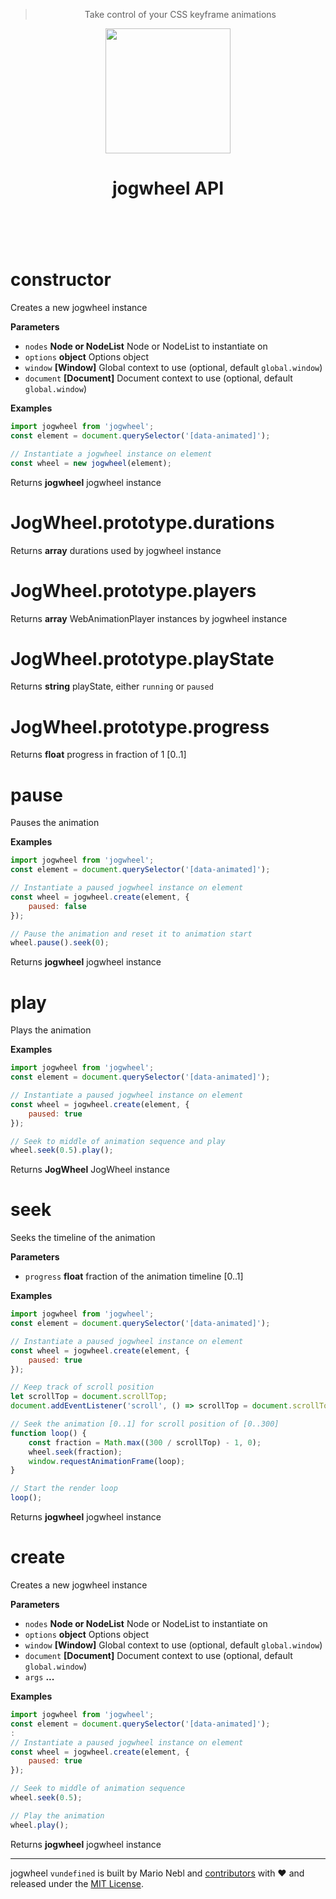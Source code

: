 
<header class="jogwheel-header">
	<blockquote class="jogwheel-claim">Take control of your CSS keyframe animations</blockquote>
	<div class="jogwheel-logo" align="center">
		<img width="200" src="https://cdn.rawgit.com/marionebl/jogwheel/master/source/documentation/static/jogwheel.svg" />
	</div>
	<h1 class="jogwheel-name" align="center"> jogwheel API</h1>
	<nav class="jogwheel-navigation">
		<div align="center" class="jogwheel-navigation-list"></div>
	</nav>
</header>
<br />


# constructor

Creates a new jogwheel instance

**Parameters**

-   `nodes` **Node or NodeList** Node or NodeList to instantiate on
-   `options` **object** Options object
-   `window` **[Window]** Global context to use (optional, default `global.window`)
-   `document` **[Document]** Document context to use (optional, default `global.window`)

**Examples**

```javascript
import jogwheel from 'jogwheel';
const element = document.querySelector('[data-animated]');

// Instantiate a jogwheel instance on element
const wheel = new jogwheel(element);
```

Returns **jogwheel** jogwheel instance

# JogWheel.prototype.durations

Returns **array** durations used by jogwheel instance

# JogWheel.prototype.players

Returns **array** WebAnimationPlayer instances by jogwheel instance

# JogWheel.prototype.playState

Returns **string** playState, either `running` or `paused`

# JogWheel.prototype.progress

Returns **float** progress in fraction of 1 [0..1]

# pause

Pauses the animation

**Examples**

```javascript
import jogwheel from 'jogwheel';
const element = document.querySelector('[data-animated]');

// Instantiate a paused jogwheel instance on element
const wheel = jogwheel.create(element, {
	paused: false
});

// Pause the animation and reset it to animation start
wheel.pause().seek(0);
```

Returns **jogwheel** jogwheel instance

# play

Plays the animation

**Examples**

```javascript
import jogwheel from 'jogwheel';
const element = document.querySelector('[data-animated]');

// Instantiate a paused jogwheel instance on element
const wheel = jogwheel.create(element, {
	paused: true
});

// Seek to middle of animation sequence and play
wheel.seek(0.5).play();
```

Returns **JogWheel** JogWheel instance

# seek

Seeks the timeline of the animation

**Parameters**

-   `progress` **float** fraction of the animation timeline [0..1]

**Examples**

```javascript
import jogwheel from 'jogwheel';
const element = document.querySelector('[data-animated]');

// Instantiate a paused jogwheel instance on element
const wheel = jogwheel.create(element, {
	paused: true
});

// Keep track of scroll position
let scrollTop = document.scrollTop;
document.addEventListener('scroll', () => scrollTop = document.scrollTop);

// Seek the animation [0..1] for scroll position of [0..300]
function loop() {
	const fraction = Math.max((300 / scrollTop) - 1, 0);
	wheel.seek(fraction);
	window.requestAnimationFrame(loop);
}

// Start the render loop
loop();
```

Returns **jogwheel** jogwheel instance

# create

Creates a new jogwheel instance

**Parameters**

-   `nodes` **Node or NodeList** Node or NodeList to instantiate on
-   `options` **object** Options object
-   `window` **[Window]** Global context to use (optional, default `global.window`)
-   `document` **[Document]** Document context to use (optional, default `global.window`)
-   `args` **...** 

**Examples**

```javascript
import jogwheel from 'jogwheel';
const element = document.querySelector('[data-animated]');
:
// Instantiate a paused jogwheel instance on element
const wheel = jogwheel.create(element, {
	paused: true
});

// Seek to middle of animation sequence
wheel.seek(0.5);

// Play the animation
wheel.play();
```

Returns **jogwheel** jogwheel instance



---
jogwheel `vundefined` is built by Mario Nebl and [contributors](./documentation/contributors.md) with :heart:
and released under the [MIT License](./license.md).

[npm-url]: https://www.npmjs.org/package/jogwheel
[npm-image]: https://img.shields.io/npm/v/jogwheel.svg?style=flat-square
[npm-dl-url]: https://www.npmjs.org/package/jogwheel
[npm-dl-image]: http://img.shields.io/npm/dm/jogwheel.svg?style=flat-square

[brcdn-url]: https://www.brcdn.org/?module=jogwheel
[brcdn-image]: https://img.shields.io/badge/cdn-vundefined-5ec792.svg?style=flat-square

[ci-url]: https://travis-ci.org/marionebl/jogwheel
[ci-image]: https://img.shields.io/travis/marionebl/jogwheel/master.svg?style=flat-square

[coverage-url]: https://coveralls.io/r/marionebl/jogwheel
[coverage-image]: https://img.shields.io/coveralls/marionebl/jogwheel.svg?style=flat-square
[climate-url]: https://codeclimate.com/github/marionebl/jogwheel
[climate-image]: https://img.shields.io/codeclimate/github/marionebl/jogwheel.svg?style=flat-square

[pr-url]: http://issuestats.com/github/marionebl/jogwheel
[pr-image]: http://issuestats.com/github/marionebl/jogwheel/badge/pr?style=flat-square
[issue-url]: undefined
[issue-image]: http://issuestats.com/github/marionebl/jogwheel/badge/issue?style=flat-square

[dependency-manager-image]: https://img.shields.io/badge/tracks%20with-greenkeeper-5ec792.svg?style=flat-square
[dependency-manager-url]: https://github.com/greenkeeperio/greenkeeper
[release-manager-image]: https://img.shields.io/badge/releases%20with-semantic--release-5ec792.svg?style=flat-square
[release-manager-url]: https://github.com/semantic-release/semantic-release
[ecma-image]: https://img.shields.io/badge/babel%20stage-0-5ec792.svg?style=flat-square
[ecma-url]: https://github.com/babel/babel
[codestyle-url]: https://github.com/sindresorhus/xo
[codestyle-image]: https://img.shields.io/badge/code%20style-xo-5ec792.svg?style=flat-square
[license-url]: ./license.md
[license-image]: https://img.shields.io/badge/license-MIT-5ec792.svg?style=flat-square
[commitizen-url]: http://commitizen.github.io/cz-cli/
[commitizen-image]: https://img.shields.io/badge/commitizen-friendly-5ec792.svg?style=flat-square

[gitter-image]: https://img.shields.io/badge/gitter-join%20chat-5ec792.svg?style=flat-square
[gitter-url]: https://gitter.im/sinnerschrader/patternplate

